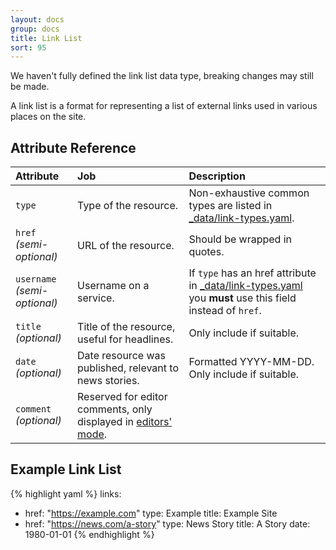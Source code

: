 ```yaml
---
layout: docs
group: docs
title: Link List
sort: 95
---
```


<div class="box-warning">
  <i class="fa fa-exclamation-triangle"></i> We haven't fully defined the link list data type, breaking changes may still be made.
</div>

A link list is a format for representing a list of external links used in various places on the site.

## <i class="fa fa-tags"></i> Attribute Reference

| Attribute | Job | Description |
|:-|:-|:-|
| `type` | Type of the resource. | Non-exhaustive common types are listed in [_data/link-types.yaml](https://github.com/newtheatre/history-project/blob/master/_data/link-types.yaml). |
| `href`<br />*(semi-optional)* | URL of the resource. | Should be wrapped in quotes. |
| `username`<br />*(semi-optional)* | Username on a service. | If `type` has an href attribute in [_data/link-types.yaml](https://github.com/newtheatre/history-project/blob/master/_data/link-types.yaml) you **must** use this field instead of `href`. |
| `title`<br />*(optional)* | Title of the resource, useful for headlines. | Only include if suitable. |
| `date`<br />*(optional)* | Date resource was published, relevant to news stories. | Formatted YYYY-MM-DD. Only include if suitable. |
| `comment`<br />*(optional)* | Reserved for editor comments, only displayed in [editors' mode](/docs/#super-secret-editors-mode). |

## <i class="octicon octicon-code"></i> Example Link List

{% highlight yaml %}
links:
  - href: "https://example.com"
    type: Example
    title: Example Site
  - href: "https://news.com/a-story"
    type: News Story
    title: A Story
    date: 1980-01-01
{% endhighlight %}
